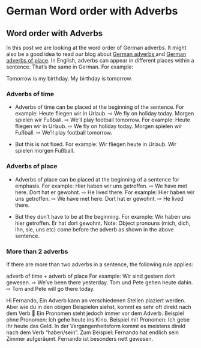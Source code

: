 # German Word order with Adverbs

[](http://www.jabbalab.com/blog/wp-content/uploads/2013/04/Word-Order-Adverbs.jpg)

## Word order with Adverbs

In this post we are looking at the word order of German adverbs. It might also be a good idea to read our blog about [German adverbs ](../2976/german-adverbs.html) and [German adverbs of place](../2985/german-adverbs-of-place.html). In English, adverbs can appear in different places within a sentence. That’s the same in German. For example:

Tomorrow is my birthday.
My birthday is tomorrow.

### Adverbs of time

- Adverbs of time can be placed at the beginning of the sentence.
For example:
Heute fliegen wir in Urlaub. ⇨ We fly on holiday today.
Morgen spielen wir Fußball. ⇨ We’ll play football tomorrow.
For example:
Heute fliegen wir in Urlaub. ⇨ We fly on holiday today.
Morgen spielen wir Fußball. ⇨ We’ll play football tomorrow.

- But this is not fixed.
For example:
Wir fliegen heute in Urlaub.
Wir spielen morgen Fußball.


### Adverbs of place

- Adverbs of place can be placed at the beginning of a sentence for emphasis.
For example:
Hier haben wir uns getroffen. ⇨ We have met here.
Dort hat er gewohnt. ⇨ He lived there.
For example:
Hier haben wir uns getroffen. ⇨ We have met here.
Dort hat er gewohnt. ⇨ He lived there.

- But they don’t have to be at the beginning.
For example:
Wir haben uns hier getroffen.
Er hat dort gewohnt.
Note: Object pronouns (mich, dich, ihn, sie, uns etc) come before the adverb as shown in the above sentence.

### More than 2 adverbs

If there are more than two adverbs in a sentence, the following rule applies:

adverb of time + adverb of place
For example:
Wir sind gestern dort gewesen. ⇨ We’ve been there yesterday.
Tom und Pete gehen heute dahin. ⇨ Tom and Pete will go there today.

                    


Hi Fernando,
Ein Adverb kann an verschiedenen Stellen plaziert werden. Aber wie du in den obigen Beispielen siehst, kommt es sehr oft direkt nach dem Verb 🙂
Ein Pronomen steht jedoch immer vor dem Adverb. 
Beispiel ohne Pronomen: Ich gehe heute ins Kino.
Beispiel mit Pronomen: Ich gebe ihr heute das Geld.
In der Vergangenheitsform kommt es meistens direkt nach dem Verb “haben/sein”.
Zum Beispiel:
Fernando hat endlich sein Zimmer aufgeräumt.
Fernando ist besonders nett gewesen.

